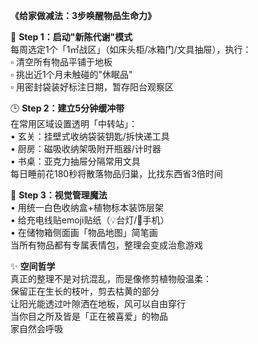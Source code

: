 **《给家做减法：3步唤醒物品生命力》**

🌿 **Step 1：启动"新陈代谢"模式**  
每周选定1个「1㎡战区」（如床头柜/冰箱门/文具抽屉），执行：  
▫️ 清空所有物品平铺于地板  
▫️ 挑出近1个月未触碰的"休眠品"  
▫️ 用密封袋装好标注日期，暂存阳台观察区  

🕒 **Step 2：建立5分钟缓冲带**  
在常用区域设置透明「中转站」：  
• 玄关：挂壁式收纳袋装钥匙/拆快递工具  
• 厨房：磁吸收纳架吸附开瓶器/计时器  
• 书桌：亚克力抽屉分隔常用文具  
每日睡前花180秒将散落物品归巢，比找东西省3倍时间  

🎨 **Step 3：视觉管理魔法**  
• 用统一白色收纳盒+植物标本装饰层架  
• 给充电线贴emoji贴纸（💡台灯/📱手机）  
• 在储物箱侧面画「物品地图」简笔画  
当所有物品都有专属表情包，整理会变成治愈游戏  

✨ **空间哲学**  
真正的整理不是对抗混乱，而是像修剪植物般温柔：  
保留正在生长的枝叶，剪去枯黄的部分  
让阳光能透过叶隙洒在地板，风可以自由穿行  
当你目之所及皆是「正在被喜爱」的物品  
家自然会呼吸